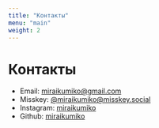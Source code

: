 ```yaml
---
title: "Контакты"
menu: "main"
weight: 2
---
```


# Контакты

* Email: [miraikumiko@gmail.com](mailto:miraikumiko@gmail.com)
* Misskey: [@miraikumiko@misskey.social](https://misskey.social/@miraikumiko)
* Instagram: [miraikumiko](https://www.instagram.com/miraikumiko)
* Github: [miraikumiko](https://github.com/miraikumiko)